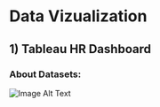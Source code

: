 # Data Vizualization
## 1) Tableau HR Dashboard 
### About Datasets:



![Image Alt Text](habibamammadli/path/to/image.png)
